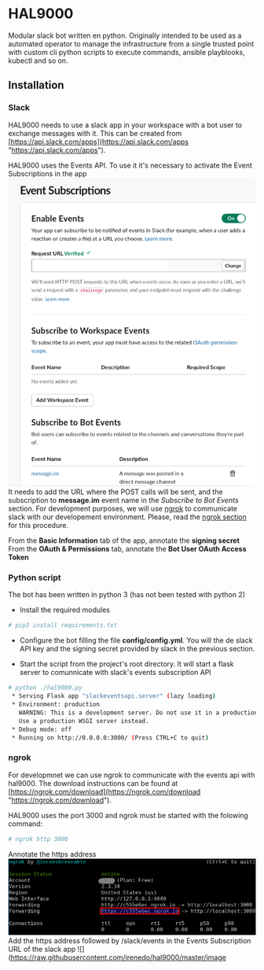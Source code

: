 # HAL9000
Modular slack bot written en python. Originally intended to be used as a automated operator to manage the infrastructure from a single trusted point with custom cli python scripts to execute commands, ansible playblooks, kubectl and so on.

## Installation

### Slack
HAL9000 needs to use a slack app in your workspace with a bot user to exchange messages with it. This can be created from [https://api.slack.com/apps](https://api.slack.com/apps "https://api.slack.com/apps").

HAL9000 uses the Events API. To use it it's necessary to activate the Event Subscriptions in the app
![](https://raw.githubusercontent.com/irenedo/hal9000/master/images/event_subscriptions.png)
It needs to add the URL where the POST calls will be sent, and the subscription to **message.im** event name in the *Subscribe to Bot Events* section.
For development purposes, we will use [ngrok](https://ngrok.com/ "ngrok") to communicate slack with our developement environment. Please, read the [ngrok section](#ngrok) for this procedure.

From the **Basic Information** tab of the app, annotate the **signing secret**
From the **OAuth & Permissions** tab, annotate the **Bot User OAuth Access Token**

### Python script
The bot has been written in python 3 (has not been tested with python 2)
* Install the required modules
```bash
# pip3 install requirements.txt
```
* Configure the bot filling the file **config/config.yml**. You will the de slack API key and the signing secret provided by slack in the previous section.

* Start the script from the project's root directory. It will start a flask server to comunnicate with slack's events subscription API 
```bash
# python ./hal9000.py 
 * Serving Flask app "slackeventsapi.server" (lazy loading)
 * Environment: production
   WARNING: This is a development server. Do not use it in a production deployment.
   Use a production WSGI server instead.
 * Debug mode: off
 * Running on http://0.0.0.0:3000/ (Press CTRL+C to quit)
```

### ngrok
For developmnet we can use ngrok to communicate with the events api with hal9000.  The download instructions can be found at [https://ngrok.com/download](https://ngrok.com/download "https://ngrok.com/download").

HAL9000 uses the port 3000 and ngrok must be started with the folowing command:
```bash
# ngrok http 3000
```
Annotate the https address
![](https://raw.githubusercontent.com/irenedo/hal9000/master/images/ngrok.png)
Add the https address followed by /slack/events in the Events Subscription URL of the slack app
![](https://raw.githubusercontent.com/irenedo/hal9000/master/image